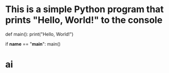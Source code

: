 # This is a simple Python program that prints "Hello, World!" to the console

def main():
    print("Hello, World!")

if __name__ == "__main__":
    main()
# ai
